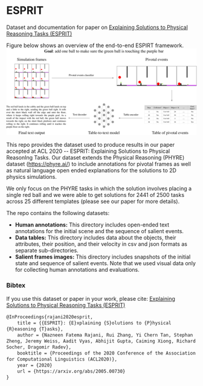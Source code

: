 # ESPRIT
Dataset and documentation for paper on [Explaining Solutions to Physical Reasoning Tasks (ESPRIT)](https://arxiv.org/abs/2005.00730)

Figure below shows an overview of the end-to-end ESPIRT framework.
![github-small](esprit_framework.png)


This repo provides the dataset used to produce results in our paper accepted at ACL 2020 -- ESPRIT: Explaining Solutions to Physical ReasonIng Tasks.
Our dataset extends the Physical Reasoning (PHYRE) dataset (https://phyre.ai/) to include annotations for pivotal frames as well as natural language open ended explanations for the solutions to 2D physics simulations.

We only focus on the PHYRE tasks in which the solution involves placing a single red ball and we were able to get solutions for 2441 of 2500 tasks across 25 different templates (please see our paper for more details).

The repo contains the following datasets:
- **Human annotations:** This directory includes open-ended text annotations for the initial scene and the sequence of salient events.
- **Data tables:** This directory includes data about the objects, their attributes, their position, and their velocity in csv and json formats as separate sub-directories.
- **Salient frames images:** This directory includes snapshots of the initial state and sequence of salient events. Note that we used visual data only for collecting human annotations and evaluations.

### Bibtex
If you use this dataset or paper in your work, please cite: [Explaining Solutions to Physical Reasoning Tasks (ESPRIT)](https://arxiv.org/abs/2005.00730)

```
@InProceedings{rajani2020esprit,
    title = {{ESPRIT}: {E}xplaining {S}olutions to {P}hysical {R}easoning {T}asks},
    author = {Nazneen Fatema Rajani, Rui Zhang, Yi Chern Tan, Stephan Zheng, Jeremy Weiss, Aadit Vyas, Abhijit Gupta, Caiming Xiong, Richard Socher, Dragomir Radev},
    booktitle = {Proceedings of the 2020 Conference of the Association for Computational Linguistics (ACL2020)},
    year = {2020}
    url = {https://arxiv.org/abs/2005.00730}
}
```


